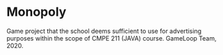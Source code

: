 # Monopoly
 Game project that the school deems sufficient to use for advertising purposes within the scope of CMPE 211 (JAVA) course. GameLoop Team, 2020.

